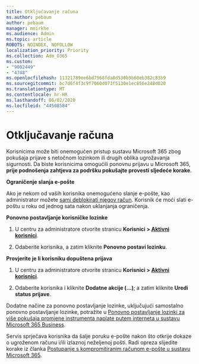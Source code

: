 ```yaml
---
title: Otključavanje računa
ms.author: pebaum
author: pebaum
manager: mnirkhe
ms.audience: Admin
ms.topic: article
ROBOTS: NOINDEX, NOFOLLOW
localization_priority: Priority
ms.collection: Adm_O365
ms.custom:
- "9002449"
- "4748"
ms.openlocfilehash: 11321789ee6bd7568fda0d530b9b60eb382c83b9
ms.sourcegitcommit: bc7d6f4f3c9f7060d073f5130e1ec856e248d020
ms.translationtype: MT
ms.contentlocale: hr-HR
ms.lasthandoff: 06/02/2020
ms.locfileid: "44508584"
---
```

# <a name="unlocking-an-account"></a>Otključavanje računa

Korisnicima može biti onemogućen pristup sustavu Microsoft 365 zbog pokušaja prijave s netočnom lozinkom ili drugih oblika ugrožavanja sigurnosti. Da biste korisnicima omogućili ponovnu prijavu u Microsoft 365, **prije podnošenja zahtjeva za podršku pokušajte provesti sljedeće korake**. 

**Ograničenje slanja e-pošte**

Ako je nekom od vaših korisnika onemogućeno slanje e-pošte, kao administrator možete [sami deblokirati njegov račun](https://docs.microsoft.com/microsoft-365/security/office-365-security/removing-user-from-restricted-users-portal-after-spam). Korisnik će moći slati e-poštu u roku od jednog sata nakon uklanjanja ograničenja.

**Ponovno postavljanje korisničke lozinke**

1. U centru za administratore otvorite stranicu **Korisnici > [Aktivni korisnici](https://admin.microsoft.com/Adminportal/Home?source=applauncher#/users)**.

2. Odaberite korisnika, a zatim kliknite **Ponovno postavi lozinku**.

**Provjerite je li korisniku dopuštena prijava**

1. U centru za administratore otvorite stranicu **Korisnici > [Aktivni korisnici](https://admin.microsoft.com/Adminportal/Home?source=applauncher#/users)**.

2. Odaberite korisnika i kliknite **Dodatne akcije (...)**; a zatim kliknite **Uredi status prijave**.

Dodatne načine za ponovno postavljanje lozinke, uključujući samostalno ponovno postavljanje lozinke, potražite u [Ponovno postavljanje lozinki za više pokušaja promjene instrumenta naplate putem interneta u sustavu Microsoft 365 Business](https://docs.microsoft.com/microsoft-365/admin/add-users/reset-passwords?view=o365-worldwide).

Servis sprječava korisnika da šalje poruku e-pošte nakon što otkrije dokaze o ugroženom računu i/ili izlaznoj neželjenoj pošti. Radi opreza slijedite korake iz članka [Postupanje s kompromitiranim računom e-pošte u sustavu Microsoft 365](https://docs.microsoft.com/microsoft-365/security/office-365-security/responding-to-a-compromised-email-account).
